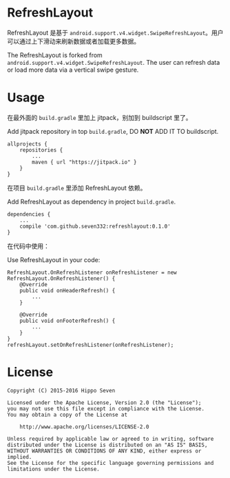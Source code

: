 # RefreshLayout

RefreshLayout 是基于 `android.support.v4.widget.SwipeRefreshLayout`。用户可以通过上下滑动来刷新数据或者加载更多数据。

The RefreshLayout is forked from `android.support.v4.widget.SwipeRefreshLayout`. The user can refresh data or load more data via a vertical swipe gesture.


# Usage

在最外面的 `build.gradle` 里加上 jitpack，别加到 buildscript 里了。

Add jitpack repository in top `build.gradle`, DO **NOT** ADD IT TO buildscript.

    allprojects {
        repositories {
            ...
            maven { url "https://jitpack.io" }
        }
    }

在项目 `build.gradle` 里添加 RefreshLayout 依赖。

Add RefreshLayout as dependency in project `build.gradle`.

    dependencies {
        ...
        compile 'com.github.seven332:refreshlayout:0.1.0'
    }

在代码中使用：

Use RefreshLayout in your code:

    RefreshLayout.OnRefreshListener onRefreshListener = new RefreshLayout.OnRefreshListener() {
        @Override
        public void onHeaderRefresh() {
            ...
        }
        
        @Override
        public void onFooterRefresh() {
            ...
        }
    }
    refreshLayout.setOnRefreshListener(onRefreshListener);


# License

    Copyright (C) 2015-2016 Hippo Seven

    Licensed under the Apache License, Version 2.0 (the "License");
    you may not use this file except in compliance with the License.
    You may obtain a copy of the License at

        http://www.apache.org/licenses/LICENSE-2.0

    Unless required by applicable law or agreed to in writing, software
    distributed under the License is distributed on an "AS IS" BASIS,
    WITHOUT WARRANTIES OR CONDITIONS OF ANY KIND, either express or implied.
    See the License for the specific language governing permissions and
    limitations under the License.
